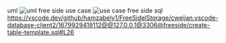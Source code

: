 uml
![uml free side](https://user-images.githubusercontent.com/96245936/229379748-e57c13ec-7d42-4a24-b14b-36172d374c8c.PNG)
use case
![use case  free side](https://user-images.githubusercontent.com/96245936/229379752-c4a2d873-5f7e-4146-b45f-7caf97c63df3.PNG)
sql
https://vscode.dev/github/hamzabely1/FreeSidelStorage/cweijan.vscode-database-client2/1679929419112@@127.0.0.1@3306@freeside/create-table-template.sql#L26
